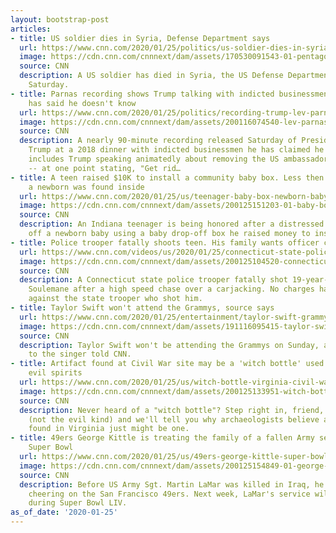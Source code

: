 ```yaml
---
layout: bootstrap-post
articles:
- title: US soldier dies in Syria, Defense Department says
  url: https://www.cnn.com/2020/01/25/politics/us-soldier-dies-in-syria/index.html
  image: https://cdn.cnn.com/cnnnext/dam/assets/170530091543-01-pentagon-aerial-file-super-tease.jpg
  source: CNN
  description: A US soldier has died in Syria, the US Defense Department announced
    Saturday.
- title: Parnas recording shows Trump talking with indicted businessmen the President
    has said he doesn't know
  url: https://www.cnn.com/2020/01/25/politics/recording-trump-lev-parnas-igor-fruman-ukraine-ambassador/index.html
  image: https://cdn.cnn.com/cnnnext/dam/assets/200116074540-lev-parnas-donald-trump-split-super-tease.jpg
  source: CNN
  description: A nearly 90-minute recording released Saturday of President Donald
    Trump at a 2018 dinner with indicted businessmen he has claimed he doesn't know
    includes Trump speaking animatedly about removing the US ambassador to Ukraine
    -- at one point stating, "Get rid…
- title: A teen raised $10K to install a community baby box. Less then a year later,
    a newborn was found inside
  url: https://www.cnn.com/2020/01/25/us/teenager-baby-box-newborn-baby-trnd/index.html
  image: https://cdn.cnn.com/cnnnext/dam/assets/200125151203-01-baby-box-newborn-baby-trnd-super-tease.jpg
  source: CNN
  description: An Indiana teenager is being honored after a distressed parent dropped
    off a newborn baby using a baby drop-off box he raised money to install.
- title: Police trooper fatally shoots teen. His family wants officer charged.
  url: https://www.cnn.com/videos/us/2020/01/25/connecticut-state-police-shooting-mubarak-soulemane-orig-mg.cnn
  image: https://cdn.cnn.com/cnnnext/dam/assets/200125104520-connecticut-state-police-shooting-mubrarak-soulemane-officer-cam-super-tease.jpg
  source: CNN
  description: A Connecticut state police trooper fatally shot 19-year-old Mubarak
    Soulemane after a high speed chase over a carjacking. No charges have been filed
    against the state trooper who shot him.
- title: Taylor Swift won't attend the Grammys, source says
  url: https://www.cnn.com/2020/01/25/entertainment/taylor-swift-grammy-awards-trnd/index.html
  image: https://cdn.cnn.com/cnnnext/dam/assets/191116095415-taylor-swift-super-tease.jpg
  source: CNN
  description: Taylor Swift won't be attending the Grammys on Sunday, a source close
    to the singer told CNN.
- title: Artifact found at Civil War site may be a 'witch bottle' used to ward off
    evil spirits
  url: https://www.cnn.com/2020/01/25/us/witch-bottle-virginia-civil-war-trnd/index.html
  image: https://cdn.cnn.com/cnnnext/dam/assets/200125133951-witch-bottle-virginia-civil-war-trnd-super-tease.jpg
  source: CNN
  description: Never heard of a "witch bottle"? Step right in, friend, sit a spell
    (not the evil kind) and we'll tell you why archaeologists believe a broken bottle
    found in Virginia just might be one.
- title: 49ers George Kittle is treating the family of a fallen Army sergeant to the
    Super Bowl
  url: https://www.cnn.com/2020/01/25/us/49ers-george-kittle-super-bowl-trnd/index.html
  image: https://cdn.cnn.com/cnnnext/dam/assets/200125154849-01-george-kittle-super-tease.jpg
  source: CNN
  description: Before US Army Sgt. Martin LaMar was killed in Iraq, he spent his weekends
    cheering on the San Francisco 49ers. Next week, LaMar's service will be honored
    during Super Bowl LIV.
as_of_date: '2020-01-25'
---
```


